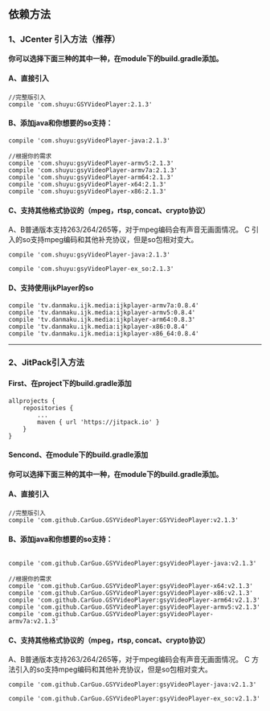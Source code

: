 ## 依赖方法

### 1、JCenter 引入方法（推荐）

**你可以选择下面三种的其中一种，在module下的build.gradle添加。**

#### A、直接引入
```
//完整版引入
compile 'com.shuyu:GSYVideoPlayer:2.1.3'

```

#### B、添加java和你想要的so支持：

```
compile 'com.shuyu:gsyVideoPlayer-java:2.1.3'

//根据你的需求
compile 'com.shuyu:gsyVideoPlayer-armv5:2.1.3'
compile 'com.shuyu:gsyVideoPlayer-armv7a:2.1.3'
compile 'com.shuyu:gsyVideoPlayer-arm64:2.1.3'
compile 'com.shuyu:gsyVideoPlayer-x64:2.1.3'
compile 'com.shuyu:gsyVideoPlayer-x86:2.1.3'

```

#### C、支持其他格式协议的（mpeg，rtsp, concat、crypto协议）

A、B普通版本支持263/264/265等，对于mpeg编码会有声音无画面情况。
C 引入的so支持mpeg编码和其他补充协议，但是so包相对变大。
 
```
compile 'com.shuyu:gsyVideoPlayer-java:2.1.3'

compile 'com.shuyu:gsyVideoPlayer-ex_so:2.1.3'

```

#### D、支持使用ijkPlayer的so

```
compile 'tv.danmaku.ijk.media:ijkplayer-armv7a:0.8.4'
compile 'tv.danmaku.ijk.media:ijkplayer-armv5:0.8.4'
compile 'tv.danmaku.ijk.media:ijkplayer-arm64:0.8.3'
compile 'tv.danmaku.ijk.media:ijkplayer-x86:0.8.4'
compile 'tv.danmaku.ijk.media:ijkplayer-x86_64:0.8.4'
```

--------------------------------------------------------------------------------

### 2、JitPack引入方法

#### First、在project下的build.gradle添加
```
allprojects {
	repositories {
		...
		maven { url 'https://jitpack.io' }
	}
}
```

#### Sencond、在module下的build.gradle添加

**你可以选择下面三种的其中一种，在module下的build.gradle添加。**

#### A、直接引入
```
//完整版引入
compile 'com.github.CarGuo.GSYVideoPlayer:GSYVideoPlayer:v2.1.3'

```

#### B、添加java和你想要的so支持：

```

compile 'com.github.CarGuo.GSYVideoPlayer:gsyVideoPlayer-java:v2.1.3'

//根据你的需求
compile 'com.github.CarGuo.GSYVideoPlayer:gsyVideoPlayer-x64:v2.1.3'
compile 'com.github.CarGuo.GSYVideoPlayer:gsyVideoPlayer-x86:v2.1.3'
compile 'com.github.CarGuo.GSYVideoPlayer:gsyVideoPlayer-arm64:v2.1.3'
compile 'com.github.CarGuo.GSYVideoPlayer:gsyVideoPlayer-armv5:v2.1.3'
compile 'com.github.CarGuo.GSYVideoPlayer:gsyVideoPlayer-armv7a:v2.1.3'

```

#### C、支持其他格式协议的（mpeg，rtsp, concat、crypto协议）

A、B普通版本支持263/264/265等，对于mpeg编码会有声音无画面情况。
C 方法引入的so支持mpeg编码和其他补充协议，但是so包相对变大。
 
```
compile 'com.github.CarGuo.GSYVideoPlayer:gsyVideoPlayer-java:v2.1.3'

compile 'com.github.CarGuo.GSYVideoPlayer:gsyVideoPlayer-ex_so:v2.1.3'

```
